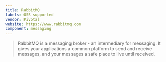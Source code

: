 ```yaml
---
title: RabbitMQ
labels: OSS supported
vendor: Pivotal
website: https://www.rabbitmq.com
component: messaging
---
```

> RabbitMQ is a messaging broker - an intermediary for messaging. It gives your applications a common platform to send and receive messages, and your messages a safe place to live until received.
